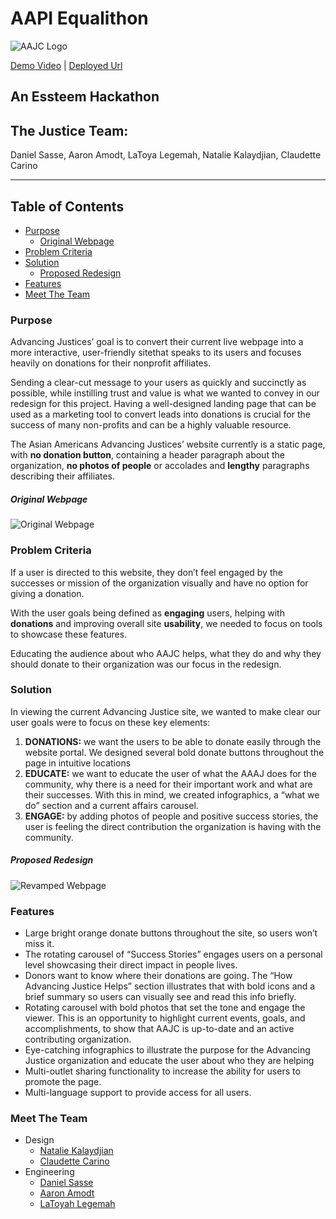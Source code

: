
# AAPI Equalithon 

![AAJC Logo](https://i.imgur.com/XOD9l7T.png)

[Demo Video](https://youtu.be/20bi-eMu-_s) | [Deployed Url](https://aapi-justice-team.netlify.app/)

## An Essteem Hackathon
## The Justice Team:
Daniel Sasse, Aaron Amodt, LaToya Legemah, Natalie Kalaydjian, Claudette Carino 

---

## Table of Contents
* [Purpose](#purpose)
  * [Original Webpage](#original)
* [Problem Criteria](#problem-criteria)
* [Solution](#solution)
  * [Proposed Redesign](#proposal)
* [Features](#features)
* [Meet The Team](#meet-the-team)


### Purpose

Advancing Justices’ goal is to convert their current live webpage into a more interactive, user-friendly sitethat speaks to its users and focuses heavily on donations for their nonprofit affiliates.

Sending a clear-cut message to your users as quickly and succinctly as possible, while instilling trust and value is what we wanted to convey in our redesign for this project. 
Having a well-designed landing page that can be used as a marketing tool to convert leads into donations is crucial for the success of many non-profits and can be a highly valuable resource.

The Asian Americans Advancing Justices’ website currently is a static page, with __no donation button__, containing a header paragraph about the organization, __no photos of people__ or accolades and __lengthy__ paragraphs describing their affiliates.

##### Original Webpage
  ![Original Webpage](https://github.com/dsasse07/essteem-aapi-justice-team/raw/main/public/images/Readme-images/aajcOriginal.png)

### Problem Criteria

If a user is directed to this website, they don’t feel engaged by the successes or mission of the organization visually and have no option for giving a donation.

With the user goals being defined as __engaging__ users, helping with __donations__ and improving overall site __usability__, we needed to focus on tools to showcase these features.

Educating the audience about who AAJC helps, what they do and why they should donate to their organization was our focus in the redesign.

### Solution

In viewing the current Advancing Justice site, we wanted to make clear our user goals were to focus on these key elements:
1. __DONATIONS:__ we want the users to be able to donate easily through the website portal. We designed  several bold donate buttons throughout the page in intuitive locations
2. __EDUCATE:__ we want to educate the user of what the AAAJ does for the community, why there is a need for their important work and what are their successes. With this in mind, we created infographics, a “what we do” section and a current affairs carousel.
3. __ENGAGE:__ by adding photos of people and positive success stories, the user is feeling the direct contribution the organization is having with the community.

##### Proposed Redesign

![Revamped Webpage](https://github.com/dsasse07/essteem-aapi-justice-team/raw/main/public/images/Readme-images/aajcNew.png)

### Features

* Large bright orange donate buttons throughout the site, so users won’t miss it. 
* The rotating carousel of “Success Stories” engages users on a personal level showcasing their direct impact in people lives.
* Donors want to know where their donations are going. The “How Advancing Justice Helps” section illustrates that with bold icons and a brief summary so users can visually see and read this info briefly.
* Rotating carousel with bold photos that set the tone and engage the viewer. This is an opportunity to highlight current events, goals, and accomplishments, to show that AAJC is up-to-date and an active contributing organization.
* Eye-catching infographics to illustrate the purpose for the Advancing Justice organization and educate the user about who they are helping
* Multi-outlet sharing functionality to increase the ability for users to promote the page.
* Multi-language support to provide access for all users.


### Meet The Team

* Design
  * [Natalie Kalaydjian](http://nataliekdesigns.com)
  * [Claudette Carino](https://www.claudettecarino.page)
* Engineering
  * [Daniel Sasse](https://github.com/dsasse07)
  * [Aaron Amodt](https://github.com/amodttech)
  * [LaToyah Legemah](https://github.com/latoyale)
